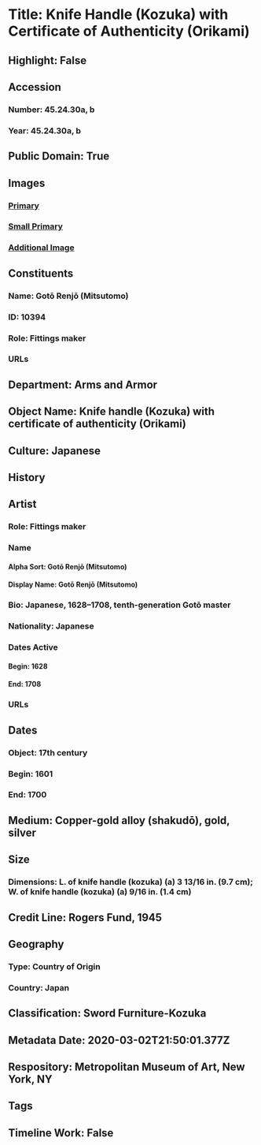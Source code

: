 # Title: Knife Handle (Kozuka) with Certificate of Authenticity (Orikami)
## Highlight: False
## Accession
### Number: 45.24.30a, b
### Year: 45.24.30a, b
## Public Domain: True
## Images
### [Primary](https://images.metmuseum.org/CRDImages/aa/original/LC-45_24_30a-001.jpg)
### [Small Primary](https://images.metmuseum.org/CRDImages/aa/web-large/LC-45_24_30a-001.jpg)
### [Additional Image](https://images.metmuseum.org/CRDImages/aa/original/LC-45_24_30a-002.jpg)
## Constituents
### Name: Gotō Renjō (Mitsutomo)
### ID: 10394
### Role: Fittings maker
### URLs
## Department: Arms and Armor
## Object Name: Knife handle (Kozuka) with certificate of authenticity (Orikami)
## Culture: Japanese
## History
## Artist
### Role: Fittings maker
### Name
#### Alpha Sort: Gotō Renjō (Mitsutomo)
#### Display Name: Gotō Renjō (Mitsutomo)
### Bio: Japanese, 1628–1708, tenth-generation Gotō master
### Nationality: Japanese
### Dates Active
#### Begin: 1628
#### End: 1708
### URLs
## Dates
### Object: 17th century
### Begin: 1601
### End: 1700
## Medium: Copper-gold alloy (shakudō), gold, silver
## Size
### Dimensions: L. of knife handle (kozuka) (a) 3 13/16 in. (9.7 cm); W. of knife handle (kozuka) (a) 9/16 in. (1.4 cm)
## Credit Line: Rogers Fund, 1945
## Geography
### Type: Country of Origin
### Country: Japan
## Classification: Sword Furniture-Kozuka
## Metadata Date: 2020-03-02T21:50:01.377Z
## Respository: Metropolitan Museum of Art, New York, NY
## Tags
## Timeline Work: False